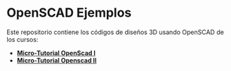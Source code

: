 # OpenSCAD Ejemplos

Este repositorio contiene los códigos de diseños 3D usando OpenSCAD de los cursos:

* [**Micro-Tutorial OpenScad I**](https://www.youtube.com/playlist?list=PL2CED4B0A8EA522CF)
* [**Micro-Tutorial Openscad II**](https://www.youtube.com/playlist?list=PLmnz0JqIMEzXipVqksIcvWfskeEiWFw66)
